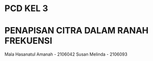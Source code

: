 # PCD KEL 3 
# PENAPISAN CITRA DALAM RANAH FREKUENSI

Mala Hasanatul Amanah - 2106042
Susan Melinda - 2106093
